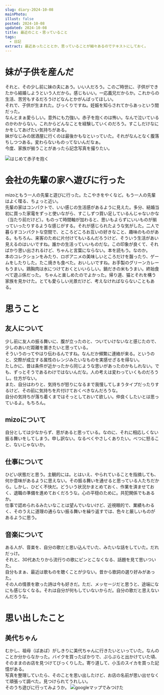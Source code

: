 ```yaml
---
slug: diary-2024-10-08
mainPhoto: 
illust: false
posted: 2024-10-08
updated: 2024-10-08
title: 最近のこと・思っていること
tags:
  - 日記
extract: 最近あったこととか、思っていることが細々あるのでテキストにしておく。
---
```


# 妹が子供を産んだ

それと、その少し前に妹の夫にあう。いい人だろう。このご時世に、子供ができたから結婚しようという人だから。感じもいい。一応義兄だからか。これからの生活、苦労もするだろうけどなんとかがんばってほしい。  
それで、子供が生まれた。びっくりですね。妊娠を知らされてからあっという間だった。  
なんとまぁ愛らしい。意外にも力強い。赤子を抱くのは怖い。なんで泣いているのかわからない。これからどんなことを経験していくのだろう。すこしだけなにかをしてあげたい気持ちがある。  
妹がなじみの居酒屋に行くのは最後かもなといっていた。それがなんとなく腹落ちしつつある。変わらないものってないんだなぁ。  
今度、家族が揃うことがあったら記念写真を撮りたい。

![はじめて赤子を抱く](images/diary/diary-2024-10-08/01.jpg)
# 会社の先輩の家へ遊びに行った

mizoともう一人の先輩と遊びに行った。たこやきをやくなど。もう一人の先輩はよく喋る、ちょっと近い。  
先輩の家はコンパクトで、いい感じの生活感があるように見えた。多分、結婚当初に買った家電をずっと使いながら、すこしずつ買い足しているんじゃないかな（当たり前だけど）。ものって時間軸が加わると、思いもよらずにいいものが揃っていったりするような感じがする。それが感じられたような気がした。二人で暮らすコンパクトな空間で、ところどころお互いの好きなこと、趣味のものがある。もちろん、来客のために片付けてもいるんだろうけど、そういう生活があい見えるのはいいですね。誰かの生活っていいものだな。この印象が良くて、そればかり思い出されるけど、ちゃんと言葉にならない。本を読もう。なのか。  
本のコレクションをみたり、ロボアニメの美味しいところだけを齧ったり、ゲームをしたりした。たこ焼きも食べた。おいしいですね。お手製のグリーンカレーもうまい。鶏胸肉は水につけておくといいらしい。鍋だきの米もうまい。終始食べて遊ぶ係だった。
ちゃんと楽しめたのでよかった。帰り道、猫とそれを構う家族を見かけた。とても愛らしい光景だけど、考えなければならないこともある。
# 思うこと

## 友人について

少し前に友人の振る舞いに、腹が立ったのと、ついていけないなと感じたので、少しのあいだ距離を置きたいと思っている。  
そういうのってやはり伝わるんですね。なんだか頻繁に連絡が来る。というのと、交際が成立する属性のレンジみたいなものを実感せざるを得ない。  
たしかに、昔は条件が近かったから同じような思いがあったのかもしれない。でも、ずっとそうであるわけではないんだな。人の考えは変わっていくものだろうし。仕方がない。  
また、自分はわりと、気持ちが怒りになるまで我慢してしまうタイプだったりするけど、その前に気持ちを片付けておくべきなんだろうな。  
自分の気持ちが落ち着くまではそっとしておいて欲しい。仲良くしたいとは思っているよ。もちろん。

## mizoについて

自分としては少なからず、恩があると思っている。なのに、それに相応しくない振る舞いをしてしまう。申し訳ない。なるべくやさしくありたい。べつに怒ること、ないじゃないか。

## 仕事について

ひどい状態だと思う。主観的には。とはいえ、やられていることを指摘しても、何か意味があるように思えない。その振る舞いを通せると思っている人たちだから。しかし、ひどく不快だ。どういう状況かまとめておく、作業を済ませておく、退職の準備を進めておくだろうな。心の平穏のために。共犯関係でもあるか。  
仕事で認められるみたいなことは望んでいないけど、近視眼的で、業績もわるく、そのうえに道理の通らない振る舞いを繰り返すでは、色々と厳しいものがあるように思う。

## 音楽について

ある人が、音楽を、自分の歌だと思い込んでいた、みたいな話をしていた。だれだっけ。  
それと、30代あたりから流行りの歌にピンとこなくなる、話題を見て思いついた。  
自分もまぁ、最近は歌ものを聴くことが少ない。昔から歌詞の選り好みがあった。  
その人の情景を歌った詩は今も好きだ。ただ、メッセージだと思うと、途端になにも感じなくなる。それは自分が何もしていないからだ。自分の歌だと思えないんだろうな。


# 思い出したこと

## 美代ちゃん

むかし、祖母（ばあば）がしきりに美代ちゃんに行きたいといっていた。なんのことか分からなかった。バイクを買ったばかりで、ぷらぷらと出かけていた頃、そのままのお店を見つけてびっくりした。寄り道して、小玉のスイカを買った記憶がある。  
写真を整理していたら、そのことを思い出したけど、お店の名前が思い出せなくて頑張って調べた。見つけられてうれしい。  
そのうち遊びに行ってみようか。
![googleマップでみつけた](images/diary/diary-2024-10-08/02.png)